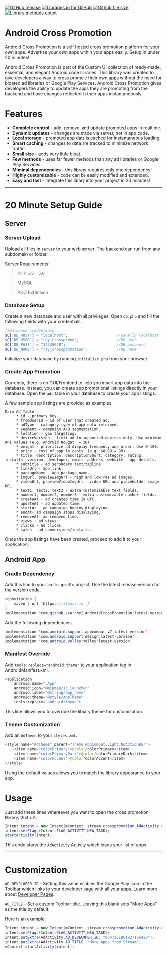 [![GitHub release](https://img.shields.io/github/release/searchy2/AndroidCrossPromotion.svg?style=flat-square)](https://github.com/searchy2/AndroidCrossPromotion/releases) [![Libraries.io for GitHub](https://img.shields.io/librariesio/github/searchy2/AndroidCrossPromotion.svg?style=flat-square)](https://github.com/searchy2/AndroidCrossPromotion) [![Github file size](https://img.shields.io/badge/Size-91%20KB-e91e63.svg?style=flat-square)](http://www.methodscount.com/?lib=com.github.searchy2%3AAndroidCrossPromotion%3A1.3.1) [![Library methods count](https://img.shields.io/badge/Methods%20count-332-e91e63.svg?style=flat-square)](http://www.methodscount.com/?lib=com.github.searchy2%3AAndroidCrossPromotion%3A1.3.1)

# Android Cross Promotion

Android Cross Promotion is a self hosted cross promotion platform for your own apps. Advertise your own apps within your apps easily. Setup in under 20 minutes!

Android Cross Promotion is part of the Custom UI collection of ready-made, essential, and elegant Android code libraries. This library was created to give developers a way to cross promote their own apps without the need for bloated ad libraries or Google Play Services. Android Cross Promotion gives developers the ability to update the apps they are promoting from the backend and have changes reflected in their apps instantaneously.  

# Features
* **Complete control** - add, remove, and update promoted apps in realtime. 
* **Dynamic updates** - changes are made via server, not in app code. 
* **Local storage** - promoted app data is cached for instantaneous loading. 
* **Smart caching** - changes to data are tracked to minimize network traffic. 
* **Small size** - adds very little bloat. 
* **Few methods** - uses far fewer methods than any ad libraries or Google Play Services. 
* **Miminal dependencies** - this library requires only one dependency! 
* **Highly customizable** - code can be easily modified and extended.
* **Easy and fast** - integrate this libary into your project in 20 minutes!

---
# 20 Minute Setup Guide

## Server

### Server Upload
Upload all files in `server` to your web server. The backend can run from any subdomain or folder. 

Server Requirements: 
>PHP 5.5 - 5.6

>MySQL

>PDO Extension

### Database Setup
Create a new database and user with all privileges. 
Open `db.php` and fill the following fields with your credentials.

```php
//Database credentials.
$C['DB_HOST'] = "localhost";                      //usually localhost
$C['DB_USER'] = "ray_crosspromo";                 //DB user
$C['DB_PASS'] = "12345678";                       //DB password
$C['DB_NAME'] = "ray_crosspromotion";             //DB name
```
Initialize your database by running `initialize.php` from your browser. 

### Create App Promotion
Currently, there is no GUI/Frontend to help you insert app data into the database. Instead, you can create app promotional listings directly in your database. 
Open the `ads` table in your database to create your app listings. 

A few sample app listings are provided as examples. 

```text
Main Ad Table
     * id - primary key.
     * fromUserId - id of user that created ad.
     * adType - category type of app data returned.
     * segment - campaign A/B segmentation.
     * location - geo targeting.
     * deviceVersion - limit ad to supported devices only. Use minimum API values (e.g. Android Nougat  = 26)
     * weight - prioritize ad display frequency and order. Use 0-100.
     * price - cost of app in cents. (e.g. $0.99 = 99).
     * title, description, descriptionShort, category, rating, installs, version, developer, email, address, website - app details.
     * subtitle - ad secondary text/tagline.
     * linkUrl - app link.
     * packageName - app package name.
     * imgUrl, previewImgUrl - high and low res ad images.
     * videoUrl, previewVideoImgUrl - video URL and placeholder image URL.
     * text1, text2, text3 - extra customizable text fields.
     * number1, number2, number3 - extra customizable number fields.
     * createAt - ad created time in UTC.
     * updateAt - ad updated time.
     * startAt - ad campaign begins displaying.
     * endAt- ad campaign stops displaying.
     * removeAt- ad removed time.
     * views - ad views.
     * clicks - ad clicks.
     * sales - ad conversions/installs.
```
Once the app listings have been created, proceed to add it to your application. 

## Android App

### Gradle Dependency
Add this line to your `build.gradle` project. Use the latest release version for the version code. 

```java
repositories {
    maven { url 'https://jitpack.io' }
}
implementation 'com.github.searchy2:AndroidCrossPromotion:latest-version'
```

Add the following dependencies.

```java
implementation 'com.android.support:appcompat-v7:latest-version'
implementation 'com.android.support:design:latest-version'
implementation 'com.android.volley:volley:latest-version'
```

### Manifest Override
Add `tools:replace="android:theme"` to your application tag in AndroidManifest.xml.

```java
<application
    android:name=".App"
    android:icon="@mipmap/ic_launcher"
    android:label="@string/app_name"
    android:theme="@style/AppTheme"
    tools:replace="android:theme">
```
This line allows you to override the library theme for customization. 

### Theme Customization
Add an `AdTheme` to your `styles.xml`.
```java
<style name="AdTheme" parent="Theme.AppCompat.Light.NoActionBar">
    <item name="colorPrimary">@color/colorPrimary</item>
    <item name="colorPrimaryDark">@color/colorPrimaryDark</item>
    <item name="colorAccent">@color/colorAccent</item>
</style>
```
Using the default values allows you to match the library appearance to your app. 

# Usage

Just add these lines whereever you want to open the cross promotion library, that's it. 

```java
Intent intent = new Intent(mContext, stream.crosspromotion.AdActivity.class);
intent.setFlags(Intent.FLAG_ACTIVITY_NEW_TASK);
startActivity(intent);
```
This code starts the `AdActivity` Activity which loads your list of apps. 

---
# Customization


`AD_DEVELOPER_ID` - Setting this value enables the Google Play icon in the Toolbar which links to your developer page with all your apps. 
Learn more about [Developer Pages](https://support.google.com/googleplay/android-developer/answer/6226441). 

`AD_TITLE` - Set a custom Toolbar title. Leaving this blank sets "More Apps" as the title by default. 

Here is an example:

```java
Intent intent = new Intent(mContext, stream.crosspromotion.AdActivity.class);
intent.setFlags(Intent.FLAG_ACTIVITY_NEW_TASK);
intent.putExtra(AdActivity.AD_DEVELOPER_ID, "8647251961827166428");
intent.putExtra(AdActivity.AD_TITLE, "More Apps from Stream");
mContext.startActivity(intent);
```
